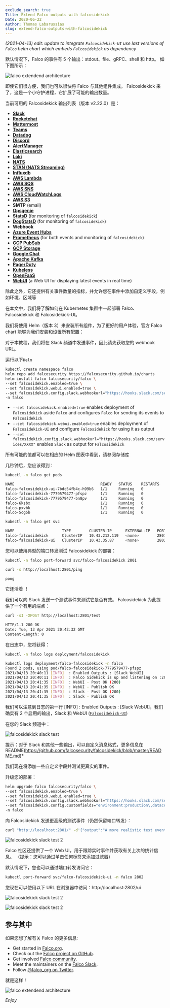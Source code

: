 ```yaml
---
exclude_search: true
Title: Extend Falco outputs with falcosidekick
Date: 2020-06-22
Author: Thomas Labarussias
slug: extend-falco-outputs-with-falcosidekick
---
```

*(2021-04-13) edit: update to integrate `Falcosidekick-UI` use last versions of `Falco` helm chart which embeds `Falcosidekick` as dependency*

默认情况下，Falco 的事件有 5 个输出：stdout、file、gRPC、shell 和 http。 如下图所示：

![falco extendend architecture](/img/falco-extended-architecture.png)

即使它们很方便，我们也可以很快将 Falco 与其他组件集成。 Falcosidekick 来了，这是一个小守护进程，它扩展了可能的输出数量。 

当前可用的 Falcosidekick 输出列表（版本 v2.22.0）是：

- [**Slack**](https://slack.com)
- [**Rocketchat**](https://rocket.chat/)
- [**Mattermost**](https://mattermost.com/)
- [**Teams**](https://products.office.com/en-us/microsoft-teams/group-chat-software)
- [**Datadog**](https://www.datadoghq.com/)
- [**Discord**](https://www.discord.com/)
- [**AlertManager**](https://prometheus.io/docs/alerting/alertmanager/)
- [**Elasticsearch**](https://www.elastic.co/)
- [**Loki**](https://grafana.com/oss/loki)
- [**NATS**](https://nats.io/)
- [**STAN (NATS Streaming)**](https://docs.nats.io/nats-streaming-concepts/intro)
- [**Influxdb**](https://www.influxdata.com/products/influxdb-overview/)
- [**AWS Lambda**](https://aws.amazon.com/lambda/features/)
- [**AWS SQS**](https://aws.amazon.com/sqs/features/)
- [**AWS SNS**](https://aws.amazon.com/sns/features/)
- [**AWS CloudWatchLogs**](https://aws.amazon.com/cloudwatch/features/)
- [**AWS S3**](https://aws.amazon.com/s3/features/)
- **SMTP** (email)
- [**Opsgenie**](https://www.opsgenie.com/)
- [**StatsD**](https://github.com/statsd/statsd) (for monitoring of
  `falcosidekick`)
- [**DogStatsD**](https://docs.datadoghq.com/developers/dogstatsd/?tab=go) (for
  monitoring of `falcosidekick`)
- **Webhook**
- [**Azure Event Hubs**](https://azure.microsoft.com/en-in/services/event-hubs/)
- [**Prometheus**](https://prometheus.io/) (for both events and monitoring of
  `falcosidekick`)
- [**GCP PubSub**](https://cloud.google.com/pubsub)
- [**GCP Storage**](https://cloud.google.com/storage)
- [**Google Chat**](https://workspace.google.com/products/chat/)
- [**Apache Kafka**](https://kafka.apache.org/)
- [**PagerDuty**](https://pagerduty.com/)
- [**Kubeless**](https://kubeless.io/)
- [**OpenFaaS**](https://www.openfaas.com)
- [**WebUI**](https://github.com/falcosecurity/falcosidekick-ui) (a Web UI for displaying latest events in real time)

除此之外，它还提供有关事件数量的指标，并允许您在事件中添加自定义字段，例如环境、区域等

在本文中，我们将了解如何在 Kubernetes 集群中一起部署 Falco、Falcosidekick 和 Falcosidekick-UI。

我们将使用 Helm（版本 3）来安装所有组件，为了更好的用户体验，官方 Falco chart 能够为我们安装和设置所有配置：

对于本教程，我们将在 Slack 频道中发送事件，因此请先获取您的 webhook URL。

运行以下`Helm`

```bash
kubectl create namespace falco
helm repo add falcosecurity https://falcosecurity.github.io/charts
helm install falco falcosecurity/falco \
--set falcosidekick.enabled=true \
--set falcosidekick.webui.enabled=true \
--set falcosidekick.config.slack.webhookurl="https://hooks.slack.com/services/XXXX" \
-n falco 
```

- `--set falcosidekick.enabled=true` enables deployment of `Falcosidekick` aside `Falco` and configures `Falco` for sending its events to `Falcosidekick`
- `--set falcosidekick.webui.enabled=true` enables deployment of `Falcosidekick-UI` and configure `Falcosidekick` for using it as output
- `--set falcosidekick.config.slack.webhookurl="https://hooks.slack.com/services/XXXX"` enables `Slack` as output for `Falcosidekick`

所有可能的值都可以在相应的 Helm 图表中看到，请参阅存储库

几秒钟后，您应该得到：

```bash
kubectl -n falco get pods

NAME                                      READY   STATUS    RESTARTS   AGE
falco-falcosidekick-ui-7bdc54fb4c-h99b6   1/1     Running   0          26s
falco-falcosidekick-7779579477-pfspz      1/1     Running   0          26s
falco-falcosidekick-7779579477-bn8pv      1/1     Running   0          26s
falco-6ksbx                               1/1     Running   0          26s
falco-pxvbk                               1/1     Running   0          26s
falco-5cg5b                               1/1     Running   0          26s
```
```bash
kubectl -n falco get svc

NAME                     TYPE        CLUSTER-IP      EXTERNAL-IP   PORT(S)    AGE
falco-falcosidekick      ClusterIP   10.43.212.119   <none>        2801/TCP   61s
falco-falcosidekick-ui   ClusterIP   10.43.35.87     <none>        2802/TCP   60s
```

您可以使用典型的端口转发测试 Falcosidekick 的部署：

```bash
kubectl -n falco port-forward svc/falco-falcosidekick 2801
```

```bash
curl -s http://localhost:2801/ping

pong
```

它还活着 ！

我们可以向 Slack 发送一个测试事件来测试它是否有效。 Falcosidekick 为此提供了一个有用的端点：

```bash
curl -sI -XPOST http://localhost:2801/test

HTTP/1.1 200 OK
Date: Tue, 13 Apr 2021 20:42:32 GMT
Content-Length: 0
```

在日志中，您将获得：

```bash
kubectl -n falco logs deployment/falcosidekick

kubectl logs deployment/falco-falcosidekick -n falco
Found 2 pods, using pod/falco-falcosidekick-7779579477-pfspz
2021/04/13 20:40:11 [INFO]  : Enabled Outputs : [Slack WebUI]
2021/04/13 20:40:11 [INFO]  : Falco Sidekick is up and listening on :2801
2021/04/13 20:41:35 [INFO]  : WebUI - Post OK (200)
2021/04/13 20:41:35 [INFO]  : WebUI - Publish OK
2021/04/13 20:41:35 [INFO]  : Slack - Post OK (200)
2021/04/13 20:41:35 [INFO]  : Slack - Publish OK
```

我们可以注意到日志的第一行 [INFO] : Enabled Outputs : [Slack WebUI]，我们确实有 2 个启用的输出，Slack 和 WebUI ([`Falcosidekick-UI`](https://github.com/falcosecurity/falcosidekick-ui))

在您的 Slack 频道中：

![falcosidekick slack test](/img/falcosidekick-slack-test.png)

提示：对于 Slack 和其他一些输出，可以自定义消息格式，更多信息在 README(https://github.com/falcosecurity/falcosidekick/blob/master/README.md)*

我们现在将添加一些自定义字段并测试更真实的事件。

升级您的部署：

```bash
helm upgrade falco falcosecurity/falco \
--set falcosidekick.enabled=true \
--set falcosidekick.webui.enabled=true \
--set falcosidekick.config.slack.webhookurl="https://hooks.slack.com/services/XXXX" \
--set falcosidekick.config.customfields="environment:production\,datacenter:paris"
-n falco 
```

向 Falcosidekick 发送更高级的测试事件（仍然保留端口转发）：
```bash
curl "http://localhost:2801/" -d'{"output":"A more realistic test event","priority":"Error","rule":"Fake rule","time":"2021-04-13T20:58:00.746609046Z+2", "output_fields": {"evt.time":1618347519000000,"fd.name":"/bin/hack","proc.cmdline":"touch /bin/hack","user.name":"root"}}'
```
![falcosidekick slack test 2](/img/falcosidekick-slack-test2.png)

Falco 社区还提供了一个 Web UI，用于跟踪实时事件并获取有关上次的统计信息。 （提示：您可以通过单击任何标签来添加过滤器）

默认情况下，您也可以通过端口转发访问它：

```bash
kubectl port-forward svc/falco-falcosidekick-ui -n falco 2802
```

您现在可以使用以下 URL 在浏览器中访问：http://localhost:2802/ui

![falcosidekick slack test 2](/img/falcosidekick-ui-1.png)

![falcosidekick slack test 2](/img/falcosidekick-ui-2.png)

## 参与其中

如果您想了解有关 Falco 的更多信息:<br />

<ul>
<li>Get started in <a target="_blank" href="http://falco.org/">Falco.org</a>.</li>
<li>Check out the <a target="_blank" href="https://github.com/falcosecurity/falco">Falco project on GitHub</a>.</li>
<li>Get involved <a target="_blank" href="https://falco.org/community/">Falco community</a>.</li>
<li>Meet the maintainers on the <a target="_blank" href="https://kubernetes.slack.com/?redir=%2Farchives%2FCMWH3EH32">Falco Slack</a>.</li>
<li>Follow <a target="_blank" href="https://twitter.com/falco_org">@falco_org on Twitter</a>.</li>
</ul>

就是这样！

![falco extendend architecture](/img/falcosidekick-color.png)

*Enjoy*

